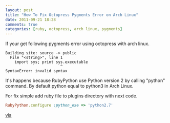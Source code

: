 ```yaml
---
layout: post
title: "How To Fix Octopress Pygments Error on Arch Linux"
date: 2011-09-21 18:28
comments: true
categories: [ruby, octopress, arch linux, pygments]
---
```

If your get following pygments error using octopress with arch linux.
```
Building site: source -> public
  File "<string>", line 1
    import sys; print sys.executable
                        ^
SyntaxError: invalid syntax
```
It's happens because RubyPython use Python version 2 by calling "python" command. By default python equal to python3 in Arch Linux.

For fix simple add ruby file to plugins directory with next code.
``` ruby ruby_python_arch_linux_fix.rb
RubyPython.configure :python_exe => 'python2.7'
```

[via](https://github.com/tmm1/pygments.rb/issues/7#issuecomment-2154024)

